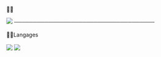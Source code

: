  🤌🏽
 
<img src="https://media.giphy.com/media/7sJLQXDIL3vVu/giphy.gif">
───────────────────────────────────── <br> 
<br>
✌🏽Langages <br>
<br>
<img src="https://cdn.discordapp.com/attachments/764544721678106654/801917803208638504/68747470733a2f2f696d672e736869656c64732e696f2f62616467652f2d48544d4c2d6666306430303f7374796c653d666c.png">

<img src="https://github-readme-stats.vercel.app/api/top-langs/?username=Black-Lady-ux&layout=compact&theme=blueberry">
